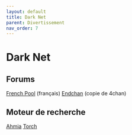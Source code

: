 ```yaml
---
layout: default
title: Dark Net
parent: Divertissement
nav_order: 7
---
```


# Dark Net
## Forums
[French Pool](http://frenchpoolhdakynrvuhndrdlh5lxqp5prvh457mv26ebcdnbgqyhgyd.onion/index.php) (français)
[Endchan](http://enxx3byspwsdo446jujc52ucy2pf5urdbhqw3kbsfhlfjwmbpj5smdad.onion/) (copie de 4chan)
## Moteur de recherche
[Ahmia](http://juhanurmihxlp77nkq76byazcldy2hlmovfu2epvl5ankdibsot4csyd.onion/)
[Torch](http://xmh57jrknzkhv6y3ls3ubitzfqnkrwxhopf5aygthi7d6rplyvk3noyd.onion/cgi-bin/omega/omega)